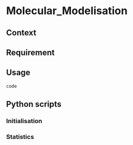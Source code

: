 # Molecular_Modelisation
## Context
## Requirement
## Usage
```
code 
```
## Python scripts 
### Initialisation
### Statistics
